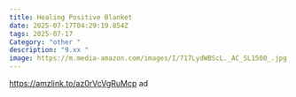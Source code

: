 ```yaml
---
title: Healing Positive Blanket
date: 2025-07-17T04:29:19.854Z
tags: 2025-07-17
Category: "other "
description: "9.xx "
image: https://m.media-amazon.com/images/I/717LydWBScL._AC_SL1500_.jpg
---
```

https://amzlink.to/az0rVcVgRuMcp ad